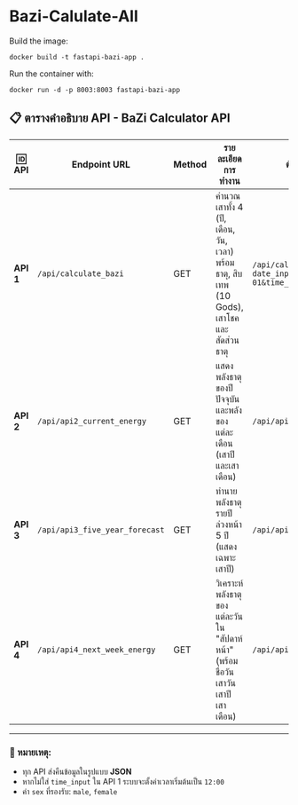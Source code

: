 # Bazi-Calulate-All

Build the image:
```
docker build -t fastapi-bazi-app .
```
Run the container with:
```
docker run -d -p 8003:8003 fastapi-bazi-app
```

## 📋 ตารางคำอธิบาย API - BaZi Calculator API

| 🆔 API | Endpoint URL                    | Method | รายละเอียดการทำงาน                                                                 | ตัวอย่างการเรียกใช้                                                                 |
|--------|----------------------------------|--------|----------------------------------------------------------------------------------------|----------------------------------------------------------------------------------------|
| **API 1** | `/api/calculate_bazi`            | GET    | คำนวณเสาทั้ง 4 (ปี, เดือน, วัน, เวลา) พร้อมธาตุ, สิบเทพ (10 Gods), เสาโชค และสัดส่วนธาตุ | `/api/calculate_bazi?date_input=1990-01-01&time_input=13:00&sex=male`                |
| **API 2** | `/api/api2_current_energy`       | GET    | แสดงพลังธาตุของปีปัจจุบันและพลังของแต่ละเดือน (เสาปีและเสาเดือน)                     | `/api/api2_current_energy`                                                            |
| **API 3** | `/api/api3_five_year_forecast`   | GET    | ทำนายพลังธาตุรายปีล่วงหน้า 5 ปี (แสดงเฉพาะเสาปี)                                     | `/api/api3_five_year_forecast`                                                        |
| **API 4** | `/api/api4_next_week_energy`     | GET    | วิเคราะห์พลังธาตุของแต่ละวันใน "สัปดาห์หน้า" (พร้อมชื่อวัน เสาวัน เสาปี เสาเดือน)     | `/api/api4_next_week_energy`                                                          |

---

### 📌 หมายเหตุ:
- ทุก API ส่งคืนข้อมูลในรูปแบบ **JSON**
- หากไม่ใส่ `time_input` ใน API 1 ระบบจะตั้งค่าเวลาเริ่มต้นเป็น `12:00`
- ค่า `sex` ที่รองรับ: `male`, `female`
